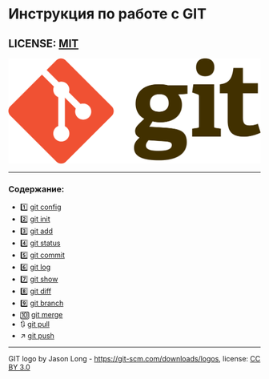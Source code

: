 # Инструкция по работе с GIT

LICENSE: [MIT](./license.md)
---


![git-logo](./assets/logo.png)

--- 
### Содержание: 

- :one: [git config](./config.md)
- 2️⃣ [git init](./init.md)
- :three: [git add](./add.md)
- :four: [git status](./status.md)
- :five: [git commit](./commit.md)
- :six: [git log](./log.md)
- :seven: [git show](./show.md)
- :eight: [git diff](./diff.md)
- :nine: [git branch](./branch.md)
- :keycap_ten: [git merge](./merge.md)
- :arrows_clockwise: [git pull](./pull.md)
- :arrow_upper_right: [git push](./push.md)

---

GIT logo by Jason Long - https://git-scm.com/downloads/logos,
license: [CC BY 3.0](https://creativecommons.org/licenses/by/3.0/)
